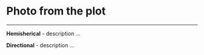 # Photo from the plot

*******  

 
**Hemisherical** - description ...   

**Directional** - description ...    


